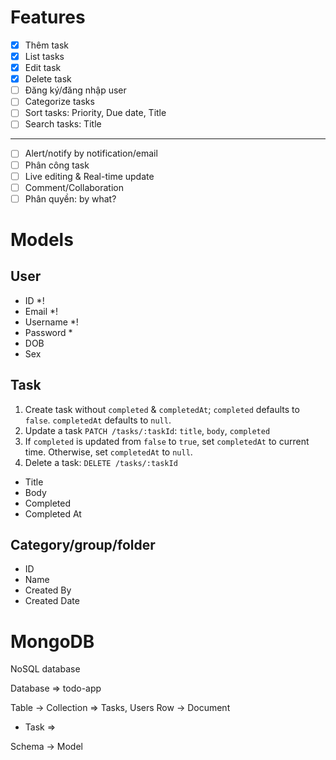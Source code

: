 # Features

- [x] Thêm task
- [x] List tasks
- [x] Edit task
- [x] Delete task
- [ ] Đăng ký/đăng nhập user
- [ ] Categorize tasks
- [ ] Sort tasks: Priority, Due date, Title
- [ ] Search tasks: Title

---

- [ ] Alert/notify by notification/email
- [ ] Phân công task
- [ ] Live editing & Real-time update
- [ ] Comment/Collaboration
- [ ] Phân quyền: by what?

# Models

## User

- ID \*!
- Email \*!
- Username \*!
- Password \*
- DOB
- Sex

## Task

1. Create task without `completed` & `completedAt`; `completed` defaults to `false`. `completedAt` defaults to `null`.
2. Update a task `PATCH /tasks/:taskId`: `title`, `body`, `completed`
3. If `completed` is updated from `false` to `true`, set `completedAt` to current time. Otherwise, set `completedAt` to `null`.
4. Delete a task: `DELETE /tasks/:taskId`

<!-- - ID -->

- Title
- Body
- Completed
- Completed At
  <!-- - Created Date -->
  <!-- - Due Date -->
  <!-- - Created By -->
  <!-- - Assigned To -->
  <!-- - Priority: Low | Medium | High -->

## Category/group/folder

- ID
- Name
- Created By
- Created Date


# MongoDB

NoSQL database

Database => todo-app

Table -> Collection => Tasks, Users
Row -> Document
  - Task => 

Schema -> Model